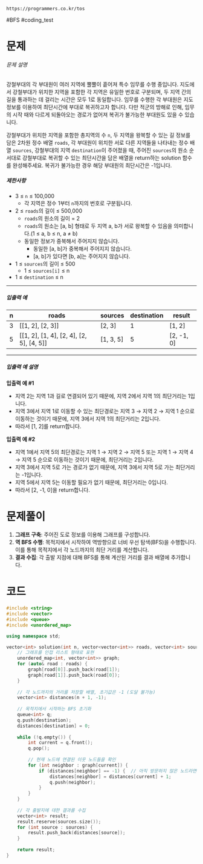 `https://programmers.co.kr/tos`

#BFS #coding_test

# 문제
###### 문제 설명

강철부대의 각 부대원이 여러 지역에 뿔뿔이 흩어져 특수 임무를 수행 중입니다. 지도에서 강철부대가 위치한 지역을 포함한 각 지역은 유일한 번호로 구분되며, 두 지역 간의 길을 통과하는 데 걸리는 시간은 모두 1로 동일합니다. 임무를 수행한 각 부대원은 지도 정보를 이용하여 최단시간에 부대로 복귀하고자 합니다. 다만 적군의 방해로 인해, 임무의 시작 때와 다르게 되돌아오는 경로가 없어져 복귀가 불가능한 부대원도 있을 수 있습니다.

강철부대가 위치한 지역을 포함한 총지역의 수 `n`, 두 지역을 왕복할 수 있는 길 정보를 담은 2차원 정수 배열 `roads`, 각 부대원이 위치한 서로 다른 지역들을 나타내는 정수 배열 `sources`, 강철부대의 지역 `destination`이 주어졌을 때, 주어진 `sources`의 원소 순서대로 강철부대로 복귀할 수 있는 최단시간을 담은 배열을 return하는 solution 함수를 완성해주세요. 복귀가 불가능한 경우 해당 부대원의 최단시간은 -1입니다.

##### 제한사항

- 3 ≤ `n` ≤ 100,000
    - 각 지역은 정수 1부터 `n`까지의 번호로 구분됩니다.
- 2 ≤ `roads`의 길이 ≤ 500,000
    - `roads`의 원소의 길이 = 2
    - `roads`의 원소는 [a, b] 형태로 두 지역 a, b가 서로 왕복할 수 있음을 의미합니다.(1 ≤ a, b ≤ n, a ≠ b)
    - 동일한 정보가 중복해서 주어지지 않습니다.
        - 동일한 [a, b]가 중복해서 주어지지 않습니다.
        - [a, b]가 있다면 [b, a]는 주어지지 않습니다.
- 1 ≤ `sources`의 길이 ≤ 500
    - 1 ≤ `sources[i]` ≤ n
- 1 ≤ `destination` ≤ n

---

##### 입출력 예

|n|roads|sources|destination|result|
|---|---|---|---|---|
|3|[[1, 2], [2, 3]]|[2, 3]|1|[1, 2]|
|5|[[1, 2], [1, 4], [2, 4], [2, 5], [4, 5]]|[1, 3, 5]|5|[2, -1, 0]|

---

##### 입출력 예 설명

**입출력 예 #1**

- 지역 2는 지역 1과 길로 연결되어 있기 때문에, 지역 2에서 지역 1의 최단거리는 1입니다.
- 지역 3에서 지역 1로 이동할 수 있는 최단경로는 지역 3 → 지역 2 → 지역 1 순으로 이동하는 것이기 때문에, 지역 3에서 지역 1의 최단거리는 2입니다.
- 따라서 [1, 2]를 return합니다.

**입출력 예 #2**

- 지역 1에서 지역 5의 최단경로는 지역 1 → 지역 2 → 지역 5 또는 지역 1 → 지역 4 → 지역 5 순으로 이동하는 것이기 때문에, 최단거리는 2입니다.
- 지역 3에서 지역 5로 가는 경로가 없기 때문에, 지역 3에서 지역 5로 가는 최단거리는 -1입니다.
- 지역 5에서 지역 5는 이동할 필요가 없기 때문에, 최단거리는 0입니다.
- 따라서 [2, -1, 0]을 return합니다.

# 문제풀이

1. **그래프 구축**: 주어진 도로 정보를 이용해 그래프를 구성합니다.
2. **역 BFS 수행**: 목적지에서 시작하여 역방향으로 너비 우선 탐색(BFS)을 수행합니다. 이를 통해 목적지에서 각 노드까지의 최단 거리를 계산합니다.
3. **결과 수집**: 각 출발 지점에 대해 BFS를 통해 계산된 거리를 결과 배열에 추가합니다.
# 코드

```cpp
#include <string>
#include <vector>
#include <queue>
#include <unordered_map>

using namespace std;

vector<int> solution(int n, vector<vector<int>> roads, vector<int> sources, int destination) {
    // 그래프를 인접 리스트 형태로 표현
    unordered_map<int, vector<int>> graph;
    for (auto& road : roads) {
        graph[road[0]].push_back(road[1]);
        graph[road[1]].push_back(road[0]);
    }
    
    // 각 노드까지의 거리를 저장할 배열, 초기값은 -1 (도달 불가능)
    vector<int> distances(n + 1, -1);
    
    // 목적지에서 시작하는 BFS 초기화
    queue<int> q;
    q.push(destination);
    distances[destination] = 0;
    
    while (!q.empty()) {
        int current = q.front();
        q.pop();
        
        // 현재 노드에 연결된 이웃 노드들을 확인
        for (int neighbor : graph[current]) {
            if (distances[neighbor] == -1) {  // 아직 방문하지 않은 노드라면
                distances[neighbor] = distances[current] + 1;
                q.push(neighbor);
            }
        }
    }
    
    // 각 출발지에 대한 결과를 수집
    vector<int> result;
    result.reserve(sources.size());
    for (int source : sources) {
        result.push_back(distances[source]);
    }
    
    return result;
}

```